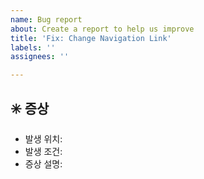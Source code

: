 ```yaml
---
name: Bug report
about: Create a report to help us improve
title: 'Fix: Change Navigation Link'
labels: ''
assignees: ''

---
```


## ✳️ 증상
- 발생 위치: 
- 발생 조건: 
- 증상 설명: 
<!-- 증상에 대한 내용을 설명해주세요. -->
